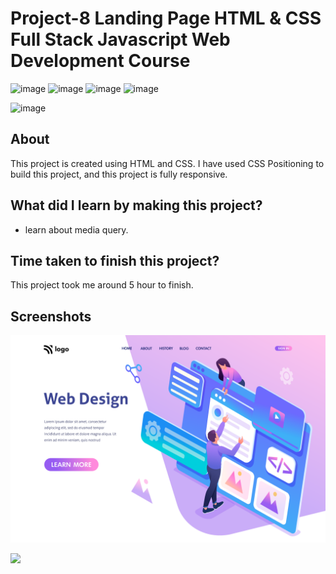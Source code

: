 # Project-8 Landing Page HTML & CSS Full Stack Javascript Web Development Course

![image](https://img.shields.io/badge/iNeuron-Full--Stack%20JavaScript%20Web%20Development%20Course-blue)
![image](https://img.shields.io/badge/Hitesh%20Choudhry-LCO-brightgreen)
![image](https://img.shields.io/badge/HTML-CSS-orange)
![image](https://img.shields.io/badge/Project-08-blue)

![image](https://img.shields.io/badge/Umesh-Wagh-blue)



## About

This project is created using HTML and CSS. I have used CSS Positioning to build this project, and this project is fully responsive.

## What did I learn by making this project?

-   learn about media query.

## Time taken to finish this project?

This project took me around 5 hour to finish.

## Screenshots

![image](./Screenshot.png)

[<img src= "https://img.shields.io/badge/PROJCET LINK-20b?style=for-the-badge&logo=&logoColor=white" />](https://desine-landing-page.netlify.app/)
